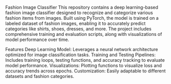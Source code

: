 Fashion Image Classifier
This repository contains a deep learning-based fashion image classifier designed to recognize and categorize various fashion items from images. Built using PyTorch, the model is trained on a labeled dataset of fashion images, enabling it to accurately predict categories like shirts, shoes, dresses, and more. The project includes comprehensive training and evaluation scripts, along with visualizations of model performance over time.

Features
Deep Learning Model: Leverages a neural network architecture optimized for image classification tasks.
Training and Testing Pipelines: Includes training loops, testing functions, and accuracy tracking to evaluate model performance.
Visualizations: Plotting functions to visualize loss and accuracy trends across epochs.
Customization: Easily adaptable to different datasets and fashion categories.
